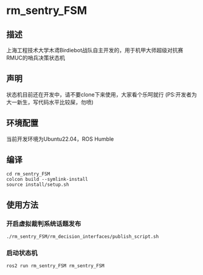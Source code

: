 # rm_sentry_FSM

## 描述
上海工程技术大学木鸢Birdiebot战队自主开发的，用于机甲大师超级对抗赛RMUC的哨兵决策状态机

## 声明
状态机目前还在开发中，请不要clone下来使用，大家看个乐呵就行
(PS:开发者为大一新生，写代码水平比较屎，勿喷)

## 环境配置

当前开发环境为Ubuntu22.04，ROS Humble

## 编译

```
cd rm_sentry_FSM
colcon build --symlink-install
source install/setup.sh
```

## 使用方法

### 开启虚拟裁判系统话题发布

```
./rm_sentry_FSM/rm_decision_interfaces/publish_script.sh
```

### 启动状态机
```
ros2 run rm_sentry_FSM rm_sentry_FSM
```
